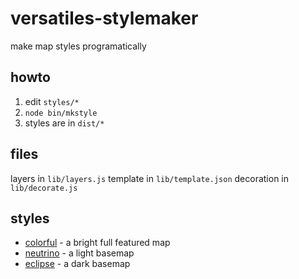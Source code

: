 # versatiles-stylemaker

make map styles programatically

## howto

1. edit `styles/*`
2. `node bin/mkstyle`
3. styles are in `dist/*`

## files

layers in `lib/layers.js`
template in `lib/template.json`
decoration in `lib/decorate.js`

## styles

* [colorful](https://tiles.versatiles.org/colorful.html) - a bright full featured map
* [neutrino](https://tiles.versatiles.org/neutrino.html) - a light basemap
* [eclipse](https://tiles.versatiles.org/eclipse.html) - a dark basemap

